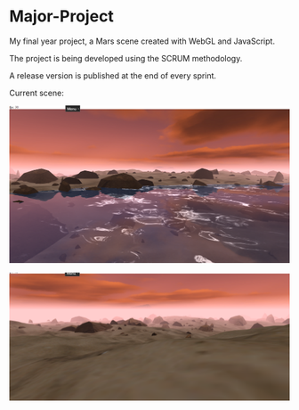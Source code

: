 # Major-Project
My final year project, a Mars scene created with WebGL and JavaScript.

The project is being developed using the SCRUM methodology.

A release version is published at the end of every sprint.

Current scene:

![](https://github.com/SamuelSnowball/Major-Project/blob/master/Major%20Project/screenshots/current/3.png)

![](https://github.com/SamuelSnowball/Major-Project/blob/master/Major%20Project/screenshots/current/1.png)
